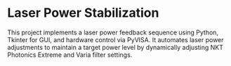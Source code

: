 # Laser Power Stabilization
This project implements a laser power feedback sequence using Python, Tkinter for GUI, and hardware control via PyVISA. It automates laser power adjustments to maintain a target power level by dynamically adjusting NKT Photonics Extreme and Varia filter settings.
